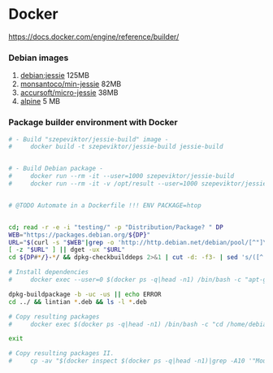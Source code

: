# Docker

https://docs.docker.com/engine/reference/builder/

### Debian images

1. [debian:jessie](https://github.com/tianon/docker-brew-debian) 125MB
1. [monsantoco/min-jessie](https://github.com/MonsantoCo/docker-min-jessie) 82MB
1. [accursoft/micro-jessie](https://bitbucket.org/accursoft/micro-debian) 38MB
1. [alpine](http://gliderlabs.viewdocs.io/docker-alpine/) 5 MB

### Package builder environment with Docker

```bash
# - Build "szepeviktor/jessie-build" image -
#     docker build -t szepeviktor/jessie-build jessie-build


# - Build Debian package -
#     docker run --rm -it --user=1000 szepeviktor/jessie-build
#     docker run --rm -it -v /opt/result --user=1000 szepeviktor/jessie-build


# @TODO Automate in a Dockerfile !!! ENV PACKAGE=htop


cd; read -r -e -i "testing/" -p "Distribution/Package? " DP
WEB="https://packages.debian.org/${DP}"
URL="$(curl -s "$WEB"|grep -o 'http://http.debian.net/debian/pool/[^"]\+\.dsc')"
[ -z "$URL" ] || dget -ux "$URL"
cd ${DP#*/}-*/ && dpkg-checkbuilddeps 2>&1 | cut -d: -f3- | sed 's/([^()]\+)//g'

# Install dependencies
#     docker exec --user=0 $(docker ps -q|head -n1) /bin/bash -c "apt-get install -qqy DEPENDENCIES"

dpkg-buildpackage -b -uc -us || echo ERROR
cd ../ && lintian *.deb && ls -l *.deb

# Copy resulting packages
#     docker exec $(docker ps -q|head -n1) /bin/bash -c "cd /home/debian/;tar c *.deb"|tar xv

exit

# Copy resulting packages II.
#     cp -av "$(docker inspect $(docker ps -q|head -n1)|grep -A10 '"Mounts":'|grep -m1 '"Source": ".*",'|cut -d'"' -f4)" .
```
